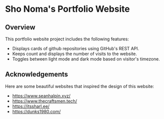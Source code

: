 # Sho Noma's Portfolio Website

## Overview
This portfolio website project includes the following features:
- Displays cards of github repositories using GitHub's REST API.
- Keeps count and displays the number of visits to the website.
- Toggles between light mode and dark mode based on visitor's timezone.

## Acknowledgements
Here are some beautiful websites that inspired the design of this website:
- https://www.seanhalpin.xyz/
- https://www.thecraftsmen.tech/
- https://itssharl.ee/
- https://dunks1980.com/
